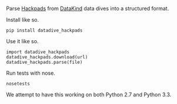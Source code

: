 Parse [Hackpads]() from
[DataKind](http://datakind.org) data dives
into a structured format.

Install like so.

    pip install datadive_hackpads

Use it like so.

    import datadive_hackpads
    datadive_hackpads.download(url)
    datadive_hackpads.parse(file)

Run tests with nose.

    nosetests

We attempt to have this working on both Python 2.7 and Python 3.3.
